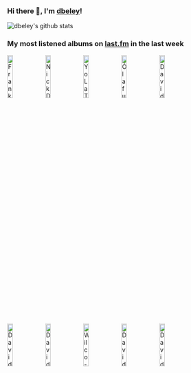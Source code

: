 ### Hi there 👋, I'm [dbeley](https://dbeley.ovh/en)!

![dbeley's github stats](https://github-readme-stats.vercel.app/api?username=dbeley)

### My most listened albums on [last.fm](https://www.last.fm/user/d_beley) in the last week

[<img src='https://lastfm.freetls.fastly.net/i/u/300x300/b7498614ca565faaa2704654b638024e.png' width='16%' height='16%' alt='Frank Ocean - Blonde'>](https://www.last.fm/music/frank%2bocean/blonde)&nbsp;
[<img src='https://lastfm.freetls.fastly.net/i/u/300x300/6e3fd83e52fedeab8e4d59e0d2da1ac9.png' width='16%' height='16%' alt='Nick Drake - Pink Moon'>](https://www.last.fm/music/nick%2bdrake/pink%2bmoon)&nbsp;
[<img src='https://lastfm.freetls.fastly.net/i/u/300x300/191fb05046bdec6b962dc75a9023d711.jpg' width='16%' height='16%' alt='Yo La Tengo - Wfmu Studios, East Orange, New Jersey 4th February 1990'>](https://www.last.fm/music/yo%2bla%2btengo/wfmu%2bstudios%252c%2beast%2borange%252c%2bnew%2bjersey%2b4th%2bfebruary%2b1990)&nbsp;
[<img src='https://lastfm.freetls.fastly.net/i/u/300x300/372330feaf1a55a5e1d9b3c7a8f03331.jpg' width='16%' height='16%' alt='Ólafur Arnalds - re:member'>](https://www.last.fm/music/%25c3%2593lafur%2barnalds/re%253amember)&nbsp;
[<img src='https://lastfm.freetls.fastly.net/i/u/300x300/d20d1b440bfb2d1d3591d2ceafd5ef6e.png' width='16%' height='16%' alt='David Bowie - Hunky Dory (2015 Remaster)'>](https://www.last.fm/music/david%2bbowie/hunky%2bdory%2b%25282015%2bremaster%2529)&nbsp;
<br>
[<img src='https://lastfm.freetls.fastly.net/i/u/300x300/8b6fd17dbef3875c530a157ddd4aa2b1.jpg' width='16%' height='16%' alt='David Bowie - Low (2017 remaster)'>](https://www.last.fm/music/david%2bbowie/low%2b%25282017%2bremaster%2529)&nbsp;
[<img src='https://lastfm.freetls.fastly.net/i/u/300x300/781be87e74355cc5cb8db5a5442f7de9.jpg' width='16%' height='16%' alt='David Bowie - The Rise and Fall of Ziggy Stardust and the Spiders from Mars (2012 Remaster)'>](https://www.last.fm/music/david%2bbowie/the%2brise%2band%2bfall%2bof%2bziggy%2bstardust%2band%2bthe%2bspiders%2bfrom%2bmars%2b%25282012%2bremaster%2529)&nbsp;
[<img src='https://lastfm.freetls.fastly.net/i/u/300x300/b30dc63512734459a046814175ef8193.png' width='16%' height='16%' alt='Wilco - Yankee Hotel Foxtrot'>](https://www.last.fm/music/wilco/yankee%2bhotel%2bfoxtrot)&nbsp;
[<img src='https://lastfm.freetls.fastly.net/i/u/300x300/c8b1798abf4f517c0bb53e198df3a7b4.jpg' width='16%' height='16%' alt='David Bowie - "Heroes" (2017 remaster)'>](https://www.last.fm/music/david%2bbowie/%2522heroes%2522%2b%25282017%2bremaster%2529)&nbsp;
[<img src='https://lastfm.freetls.fastly.net/i/u/300x300/479d55be746f9d791740f6a4b73dd94c.jpg' width='16%' height='16%' alt='David Bowie - Aladdin Sane (2013 remaster)'>](https://www.last.fm/music/david%2bbowie/aladdin%2bsane%2b%25282013%2bremaster%2529)&nbsp;
<br>
